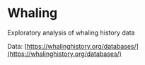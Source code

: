# Whaling
Exploratory analysis of whaling history data 

Data: [https://whalinghistory.org/databases/](https://whalinghistory.org/databases/)
